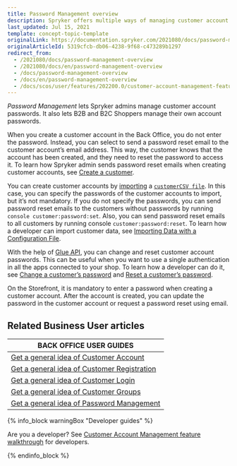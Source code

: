 ```yaml
---
title: Password Management overview
description: Spryker offers multiple ways of managing customer account passwords.
last_updated: Jul 15, 2021
template: concept-topic-template
originalLink: https://documentation.spryker.com/2021080/docs/password-management-overview
originalArticleId: 5319cfcb-db06-4238-9f68-c473289b1297
redirect_from:
  - /2021080/docs/password-management-overview
  - /2021080/docs/en/password-management-overview
  - /docs/password-management-overview
  - /docs/en/password-management-overview
  - /docs/scos/user/features/202200.0/customer-account-management-feature-overview/password-management-overview.html
---
```


*Password Management* lets Spryker admins manage customer account passwords. It also lets B2B and B2C Shoppers manage their own account passwords.

When you create a customer account in the Back Office, you do not enter the password. Instead, you can select to send a password reset email to the customer account’s email address. This way, the customer knows that the account has been created, and they need to reset the password to access it. To learn how Spryker admin sends password reset emails when creating customer accounts, see [Create a customer](/docs/scos/user/back-office-user-guides/{{page.version}}/customer/customers/create-customers.html).

You can create customer accounts by [importing](/docs/scos/dev/data-import/{{page.version}}/importing-data-with-a-configuration-file.html#console-commands-to-run-import) a [`customerCSV file`](/docs/scos/dev/data-import/{{page.version}}/data-import-categories/commerce-setup/file-details-customer.csv.html). In this case, you can specify the passwords of the customer accounts to import, but it’s not mandatory. If you do not specify the passwords, you can send password reset emails to the customers without passwords by running `console customer:password:set`. Also, you can send password reset emails to all customers by running console `customer:password:reset`. To learn how a developer can import customer data, see [Importing Data with a Configuration File](/docs/scos/dev/data-import/{{page.version}}/importing-data-with-a-configuration-file.html).

With the help of [Glue API](/docs/scos/dev/glue-api-guides/{{page.version}}/glue-rest-api.html), you can change and reset customer account passwords. This can be useful when you want to use a single authentication in all the apps connected to your shop. To learn how a developer can do it, see [Change a customer’s password](/docs/pbc/all/identity-access-manager/{{page.version}}/manage-using-glue-api/glue-api-manage-customer-passwords.html#change-a-customers-password) and [Reset a customer’s password](/docs/scos/dev/glue-api-guides/{{page.version}}/managing-customers/managing-customer-passwords.html#reset-a-customers-password).

On the Storefront, it is mandatory to enter a password when creating a customer account. After the account is created, you can update the password in the customer account or request a password reset using email.

## Related Business User articles

|BACK OFFICE USER GUIDES|
|---|
| [Get a general idea of Customer Account](/docs/scos/user/features/{{page.version}}/customer-account-management-feature-overview/customer-accounts-overview.html)  |
| [Get a general idea of Customer Registration](/docs/scos/user/features/{{page.version}}/customer-account-management-feature-overview/customer-registration-overview.html)   |
| [Get a general idea of Customer Login](/docs/scos/user/features/{{page.version}}/customer-account-management-feature-overview/customer-login-overview.html)  |
| [Get a general idea of Customer Groups](/docs/scos/user/features/{{page.version}}/customer-account-management-feature-overview/customer-groups-overview.html)   |
| [Get a general idea of Password Management](/docs/scos/user/features/{{page.version}}/customer-account-management-feature-overview/password-management-overview.html)  |

{% info_block warningBox "Developer guides" %}

Are you a developer? See [Customer Account Management feature walkthrough](/docs/scos/dev/feature-walkthroughs/{{page.version}}/customer-account-management-feature-walkthrough/customer-account-management-feature-walkthrough.html) for developers.

{% endinfo_block %}

